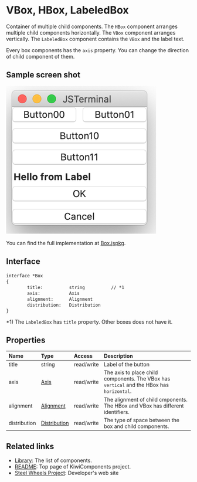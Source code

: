 # VBox, HBox, LabeledBox
Container of multiple child components.
The `HBox` component arranges multiple child components horizontally. The `VBox` component arranges vertically.
The `LabeledBox` component contains the `VBox` and the label text.

Every box components has the `axis` property. You can change the direction of child component of them.

## Sample screen shot

![Box View](Images/box-view.png)

You can find the full implementation at [Box.jspkg](https://github.com/steelwheels/JSTerminal/tree/master/Resource/Sample/box.jspkg).

## Interface
````
interface *Box
{
        title:          string          // *1
        axis:           Axis
        alignment:      Alignment
        distribution:   Distribution        
}
````
*1) The `LabeledBox` has `title` property. Other boxes does not have it.

## Properties
|Name   |Type       |Access |Description        |
|:--    |:--        |:--    |:--                |
|title  |string     |read/write |Label of the button |
|axis   |[Axis](https://github.com/steelwheels/KiwiScript/blob/master/KiwiLibrary/Document/Enum/Axis.md)   |read/write|The axis to place child components. The VBox has `vertical` and the HBox has `horizontal`.|
|alignment |[Alignment](https://github.com/steelwheels/KiwiScript/blob/master/KiwiLibrary/Document/Enum/Alignment.md) |read/write |The alignment of child cmponents. The HBox and VBox has different identifiers. |
|distribution |[Distribution](https://github.com/steelwheels/KiwiScript/blob/master/KiwiLibrary/Document/Enum/Distribution.md) |read/write |The type of space between the box and child components. |

## Related links
* [Library](https://github.com/steelwheels/KiwiCompnents/blob/master/Document/Library.md): The list of components. 
* [README](https://github.com/steelwheels/KiwiCompnents): Top page of KiwiComponents project.
* [Steel Wheels Project](https://steelwheels.github.io): Developer's web site
